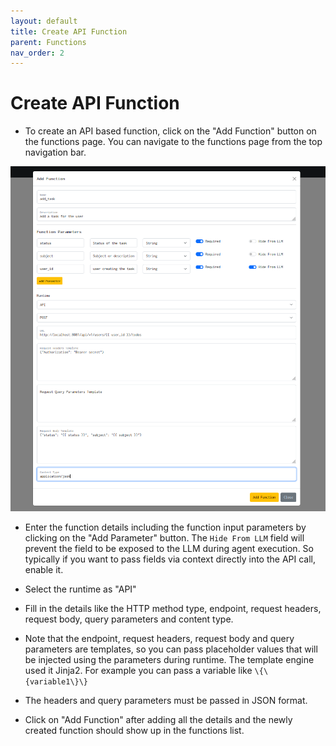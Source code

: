 ```yaml
---
layout: default
title: Create API Function
parent: Functions
nav_order: 2
---
```


# Create API Function

- To create an API based function, click on the "Add Function" button on the functions page. You can navigate to the functions page from the top navigation bar.

![Create API function](/assets/images/create-api-function.png)

- Enter the function details including the function input parameters by clicking on the "Add Parameter" button. The `Hide From LLM` field will prevent the field to be exposed to the LLM during agent execution. So typically if you want to pass fields via context directly into the API call, enable it.

- Select the runtime as "API"

- Fill in the details like the HTTP method type, endpoint, request headers, request body, query parameters and content type.

- Note that the endpoint, request headers, request body and query parameters are templates, so you can pass placeholder values that will be injected using the parameters during runtime. The template engine used it Jinja2. For example you can pass a variable like `\{\{variable1\}\}`

- The headers and query parameters must be passed in JSON format.

- Click on "Add Function" after adding all the details and the newly created function should show up in the functions list.
